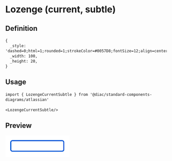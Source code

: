 # Lozenge (current, subtle)

## Definition

```
{
  _style: 'dashed=0;html=1;rounded=1;strokeColor=#0057D8;fontSize=12;align=center;fontStyle=1;strokeWidth=2;fontColor=#0057D8',
  _width: 100,
  _height: 20,
}
```

## Usage

```
import { LozengeCurrentSubtle } from '@diac/standard-components-diagrams/atlassian'

<LozengeCurrentSubtle/>
```

## Preview

<img src="./lozenge-current-subtle.png" width="200"/>
